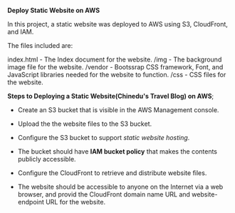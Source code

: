 **Deploy Static Website on AWS**

In this project, a static website was deployed to AWS using S3, CloudFront, and IAM.

The files included are: 

index.html - The Index document for the website.
/img - The background image file for the website.
/vendor - Bootssrap CSS framework, Font, and JavaScript libraries needed for the website to function.
/css - CSS files for the website.


**Steps to Deploying a Static Website(Chinedu's Travel Blog) on AWS**;

- Create an S3 bucket that is visible in the AWS Management console.

- Upload the the website files to the S3 bucket.

- Configure the S3 bucket to support *static website hosting*.

- The bucket should have **IAM bucket policy** that makes the contents publicly accessible.

- Configure the CloudFront to retrieve and distribute website files.

- The website should be accessible to anyone on the Internet via a web browser, and provid the CloudFront domain name URL and website-endpoint URL for the website.
